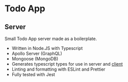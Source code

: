 # Todo App

## Server

Small Todo App server made as a boilerplate.

- Written in Node.JS with Typescript
- Apollo Server (GraphQL)
- Mongoose (MongoDB)
- Generates typescript types for use in server and [client](https://github.com/3askaal/todo-client)
- Linting and formatting with ESLint and Prettier
- Fully tested with Jest
